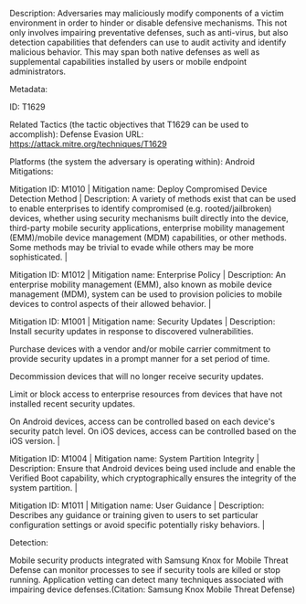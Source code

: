 Description: Adversaries may maliciously modify components of a victim environment in order to hinder or disable defensive mechanisms. This not only involves impairing preventative defenses, such as anti-virus, but also detection capabilities that defenders can use to audit activity and identify malicious behavior. This may span both native defenses as well as supplemental capabilities installed by users or mobile endpoint administrators.

Metadata:

ID: T1629

Related Tactics (the tactic objectives that T1629 can be used to accomplish): Defense Evasion URL: https://attack.mitre.org/techniques/T1629

Platforms (the system the adversary is operating within): Android Mitigations:

Mitigation ID: M1010 | Mitigation name: Deploy Compromised Device Detection Method | Description: A variety of methods exist that can be used to enable enterprises to identify compromised (e.g. rooted/jailbroken) devices, whether using security mechanisms built directly into the device, third-party mobile security applications, enterprise mobility management (EMM)/mobile device management (MDM) capabilities, or other methods. Some methods may be trivial to evade while others may be more sophisticated. |

Mitigation ID: M1012 | Mitigation name: Enterprise Policy | Description: An enterprise mobility management (EMM), also known as mobile device management (MDM), system can be used to provision policies to mobile devices to control aspects of their allowed behavior. |

Mitigation ID: M1001 | Mitigation name: Security Updates | Description: Install security updates in response to discovered vulnerabilities.

Purchase devices with a vendor and/or mobile carrier commitment to provide security updates in a prompt manner for a set period of time.

Decommission devices that will no longer receive security updates.

Limit or block access to enterprise resources from devices that have not installed recent security updates.

On Android devices, access can be controlled based on each device's security patch level. On iOS devices, access can be controlled based on the iOS version. |

Mitigation ID: M1004 | Mitigation name: System Partition Integrity | Description: Ensure that Android devices being used include and enable the Verified Boot capability, which cryptographically ensures the integrity of the system partition. |

Mitigation ID: M1011 | Mitigation name: User Guidance | Description: Describes any guidance or training given to users to set particular configuration settings or avoid specific potentially risky behaviors. |

Detection:

Mobile security products integrated with Samsung Knox for Mobile Threat Defense can monitor processes to see if security tools are killed or stop running. Application vetting can detect many techniques associated with impairing device defenses.(Citation: Samsung Knox Mobile Threat Defense)